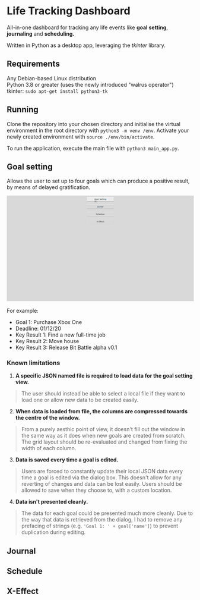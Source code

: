 # Life Tracking Dashboard

All-in-one dashboard for tracking any life events like **goal setting**, **journaling** and **scheduling.**

Written in Python as a desktop app, leveraging the *tkinter* library.

## Requirements

Any Debian-based Linux distribution  
Python 3.8 or greater (uses the newly introduced "walrus operator")   
tkinter: `sudo apt-get install python3-tk`

## Running

Clone the repository into your chosen directory and initialise the virtual environment in the root directory with `python3 -m venv /env`. Activate your newly created environment with `source ./env/bin/activate`.

To run the application, execute the main file with `python3 main_app.py`.

## Goal setting

Allows the user to set up to four goals which can produce a positive result, by means of delayed gratification. 

![Goal Setting preview](/gifs/intro_goals_opt_75.gif)

For example:

- Goal 1: Purchase Xbox One
- Deadline: 01/12/20
- Key Result 1: Find a new full-time job
- Key Result 2: Move house
- Key Result 3: Release Bit Battle alpha v0.1

### Known limitations

1. **A specific JSON named file is required to load data for the goal setting view.**  
> The user should instead be able to select a local file if they want to load one or allow new data to be created easily.
2. **When data is loaded from file, the columns are compressed towards the centre of the window.**
> From a purely aesthic point of view, it doesn't fill out the window in the same way as it does when new goals are created from scratch. The grid layout should be re-evaluated and changed from fixing the width of each column.
3. **Data is saved every time a goal is edited.**
> Users are forced to constantly update their local JSON data every time a goal is edited via the dialog box. This doesn't allow for any reverting of changes and data can be lost easily. Users should be allowed to save when they choose to, with a custom location.
4. **Data isn't presented cleanly.**
> The data for each goal could be presented much more cleanly. Due to the way that data is retrieved from the dialog, I had to remove any prefacing of strings (e.g. `'Goal 1: ' + goal['name']`) to prevent duplication during editing.

## Journal

## Schedule

## X-Effect